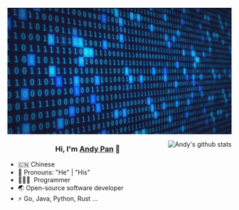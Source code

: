 <p align="center">
  <img align="center" src="bg.gif" />
</p>

<img align="right" src="https://github-readme-stats.vercel.app/api?username=panjf2000&show_icons=true&theme=algolia" alt="Andy's github stats" />

<h3 align="center">Hi, I'm <a href="https://andypan.site">Andy Pan</a> 🎉</h1>

- 🇨🇳 Chinese
- 👔 Pronouns: "He" | "His"
- 🧑🏻‍💻 &nbsp;Programmer
- 🌏 Open-source software developer
- ⚡ Go, Java, Python, Rust ...


<!-- 
<img align="right" src="https://github-readme-stats.vercel.app/api/top-langs/?username=panjf2000&show_icons=true&theme=cobalt&layout=compact" alt="Top Langs" />
-->
